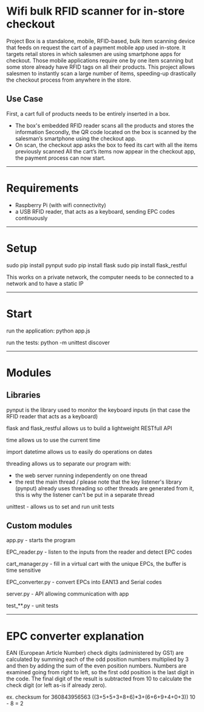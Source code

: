 # Wifi bulk RFID scanner for in-store checkout

Project Box is a standalone, mobile, RFID-based, bulk item scanning device that feeds on request the cart of a payment mobile app used in-store. 
It targets retail stores in which salesmen are using smartphone apps for checkout. 
Those mobile applications require one by one item scanning but some store already have RFID tags on all their products.
This project allows  salesmen to instantly scan a large number of items, speeding-up drastically the checkout process from anywhere in the store.

## Use Case

First, a cart full of products needs to be entirely inserted in a box.
- The box's embedded RFID reader scans all the products and stores the information
Secondly, the QR code located on the box is scanned by the salesman’s smartphone using the checkout app.
- On scan, the checkout app asks the box to feed its cart with all the items previously scanned
All the cart’s items now appear in the checkout app, the payment process can now start.

--------------------------------------------------------------------------------------------------------------------------------------------------

# Requirements

- Raspberry Pi (with wifi connectivity)
- a USB RFID reader, that acts as a keyboard, sending EPC codes continuously

--------------------------------------------------------------------------------------------------------------------------------------------------


# Setup

sudo pip install pynput
sudo pip install flask
sudo pip install flask_restful

This works on a private network, the computer needs to be connected to a network and to have a static IP

--------------------------------------------------------------------------------------------------------------------------------------------------

# Start

run the application:
python app.js

run the tests:
python -m unittest discover


--------------------------------------------------------------------------------------------------------------------------------------------------


# Modules

## Libraries

pynput is the library used to monitor the keyboard inputs (in that case the RFID reader that acts as a keyboard)

flask and flask_restful allows us to build a lightweight RESTfull API

time allows us to use the current time

import datetime allows us to easily do operations on dates

threading allows us to separate our program with:
- the web server running independently on one thread
- the rest the main thread 
/ please note that the key listener's library (pynput) already uses threading so other threads are generated from it, this is why the listener can't be put in a separate thread

unittest - allows us to set and run unit tests

## Custom modules

app.py - starts the program

EPC_reader.py - listen to the inputs from the reader and detect EPC codes

cart_manager.py - fill in a virtual cart with the unique EPCs, the buffer is time sensitive

EPC_converter.py - convert EPCs into EAN13 and Serial codes

server.py - API allowing communication with app 

test_**.py - unit tests 

--------------------------------------------------------------------------------------------------------------------------------------------------


# EPC converter explanation

EAN (European Article Number) check digits (administered by GS1) are calculated by summing each of the odd position numbers multiplied by 3 and then by adding the sum of the even position numbers. 
Numbers are examined going from right to left, so the first odd position is the last digit in the code. 
The final digit of the result is subtracted from 10 to calculate the check digit (or left as-is if already zero).

ex.
checksum for 360843956563
((3+5+5+3+8+6)*3+(6+6+9+4+0+3)) 
10 - 8 = 2
